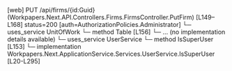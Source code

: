 [web] PUT /api/firms/{id:Guid}  (Workpapers.Next.API.Controllers.Firms.FirmsController.PutFirm)  [L149–L168] status=200 [auth=AuthorizationPolicies.Administrator]
  └─ uses_service UnitOfWork
    └─ method Table [L156]
      └─ ... (no implementation details available)
  └─ uses_service UserService
    └─ method IsSuperUser [L153]
      └─ implementation Workpapers.Next.ApplicationService.Services.UserService.IsSuperUser [L20-L295]

